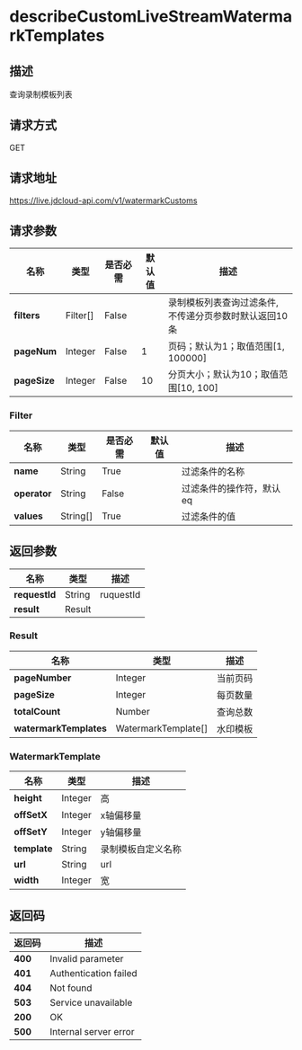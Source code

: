 # describeCustomLiveStreamWatermarkTemplates


## 描述
查询录制模板列表

## 请求方式
GET

## 请求地址
https://live.jdcloud-api.com/v1/watermarkCustoms


## 请求参数
|名称|类型|是否必需|默认值|描述|
|---|---|---|---|---|
|**filters**|Filter[]|False| |录制模板列表查询过滤条件, 不传递分页参数时默认返回10条|
|**pageNum**|Integer|False|1|页码；默认为1；取值范围[1, 100000]|
|**pageSize**|Integer|False|10|分页大小；默认为10；取值范围[10, 100]|

### Filter
|名称|类型|是否必需|默认值|描述|
|---|---|---|---|---|
|**name**|String|True| |过滤条件的名称|
|**operator**|String|False| |过滤条件的操作符，默认eq|
|**values**|String[]|True| |过滤条件的值|

## 返回参数
|名称|类型|描述|
|---|---|---|
|**requestId**|String|ruquestId|
|**result**|Result| |

### Result
|名称|类型|描述|
|---|---|---|
|**pageNumber**|Integer|当前页码|
|**pageSize**|Integer|每页数量|
|**totalCount**|Number|查询总数|
|**watermarkTemplates**|WatermarkTemplate[]|水印模板|
### WatermarkTemplate
|名称|类型|描述|
|---|---|---|
|**height**|Integer|高|
|**offSetX**|Integer|x轴偏移量|
|**offSetY**|Integer|y轴偏移量|
|**template**|String|录制模板自定义名称|
|**url**|String|url|
|**width**|Integer|宽|

## 返回码
|返回码|描述|
|---|---|
|**400**|Invalid parameter|
|**401**|Authentication failed|
|**404**|Not found|
|**503**|Service unavailable|
|**200**|OK|
|**500**|Internal server error|
